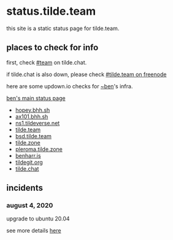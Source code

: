 # status.tilde.team

this site is a static status page for tilde.team. 

## places to check for info

first, check [#team](https://kiwi.tilde.chat/#team) on tilde.chat.

if tilde.chat is also down, please check [#tilde.team on freenode](
http://webchat.freenode.net/?channels=%23tilde.team)

here are some updown.io checks for [~ben](https://tilde.team/~ben/)'s infra.

[ben's main status page](https://status.bhh.sh/)

-   [hopey.bhh.sh](https://status.hopey.bhh.sh/)
-   [ax101.bhh.sh](https://status.ax101.bhh.sh/)
-   [ns1.tildeverse.net](https://status.ns1.tildeverse.net/)
-   [tilde.team](https://updown.tilde.team/)
-   [bsd.tilde.team](https://status.bsd.tilde.team/)
-   [tilde.zone](https://status.tilde.zone/)
-   [pleroma.tilde.zone](https://status.pleroma.tilde.zone/)
-   [benharr.is](https://status.benharr.is/)
-   [tildegit.org](https://status.tildegit.org/)
-   [tilde.chat](https://status.tilde.chat/)

## incidents

### august 4, 2020

upgrade to ubuntu 20.04

see more details [here](https://bhh.sh/pub/tilde.team-20.04-update.txt)

